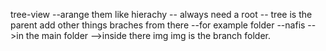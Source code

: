 tree-view
--arange them like hierachy 
-- always need a root
-- tree is the parent add other things braches from there 
--for example folder
    --nafis -->in the main folder -->inside there img img is the branch folder. 
